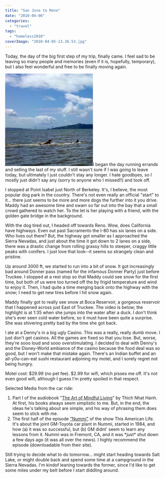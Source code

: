 ```yaml
---
title: "San Jose to Reno"
date: "2010-04-06"
categories: 
  - "travel"
tags: 
  - "homeless2010"
coverImage: "2010-04-05-13.36.53.jpg"
---
```


Today, the day of the big first step of my trip, finally came. I feel sad to be leaving so many people and memories (even if it is, hopefully, temporary), but I also feel wonderful and free to be finally moving again.  
  
[![](images/2010-04-05-13.36.53-285x300.jpg)](http://www.rdchambers.net/wp-content/uploads/2010/04/2010-04-05-13.36.53.jpg)I began the day running errands and selling the last of my stuff. I still wasn't sure if I was going to leave today, but ultimately I just couldn't stay any longer. I hate goodbyes, so I mostly just didn't say any (sorry to anyone who I missed!!) and took off.  
  
I stopped at Point Isabel just North of Berkeley. It's, I believe, the most popular dog park in the country. There's not even really an official "start" to it... there just seems to be more and more dogs the further into it you drive. Maddy had an awesome time and swam so far out into the bay that a small crowd gathered to watch her. To the let is her playing with a friend, with the golden gate bridge in the background.  
  
With the dog tired out, I headed off towards Reno. Wow, does California have highways. Even out past Sacramento the I-80 has six lanes on a side. Who lives out there? But, the highway got smaller as I approached the Sierra Nevadas, and just about the time it got down to 2 lanes on a side, there was a drastic change from rolling grassy hills to steeper, craggy little peaks with conifers. I just love that look--it seems so strangely clean and pristine.  
  
Up around 3000 ft, we started to run into a bit of snow. It got increasingly bad around Donner pass (named for the infamous Donner Party) just before Truckee. I stopped at a rest stop so that Maddy could see snow for the first time, but both of us were too turned off the by frigid temperature and wind to enjoy it. Then, I had quite a time merging back onto the highway with the snow; I need to get new tires before I hit snow again.  
  
Maddy finally got to really see snow at Boca Reservoir, a gorgeous reservoir that I happened across just East of Truckee. The video is below; the highlight is at 1:35 when she jumps into the water after a duck. I don't think she's ever seen cold water before, so it must have been quite a surprise. She was shivering pretty bad by the time she got back.  
  
  
  
  
  
I ate at a Denny's in a big ugly Casino. This was a really, really dumb move. I just don't get casinos. All the games are fixed so that you lose. But, worse, they're sooo loud and sooo overstimulating. I decided to deal with Denny's and the Disney-World ambiance of the casino because the food deal was so good, but I won't make that mistake again. There's an Indian buffet and an all-y0u-can-eat sushi restaurant adjoining my motel, and I sorely regret not being hungry.  
  
Motel cost: $29.99 (no pet fee). $2.99 for wifi, which pisses me off. It's not even good wifi, although I guess I'm pretty spoiled in that respect.  
  
Selected Media from the car ride:  
1) Part I of the audiobook "[The Art of Mindful Living](http://www.amazon.com/Art-Mindful-Living-Compassion-Nonfiction/dp/1615877436/ref=sr_1_1?ie=UTF8&s=books&qid=1270527976&sr=8-1)" by Thich Nhat Hanh. At first, his books always seem simplistic to me. But, in the end, the ideas he's talking about are simple, and his way of phrasing them does seem to stick with me.  
2) The first half of the episode ["Nummi"](http://www.thisamericanlife.org/radio-archives/episode/403/nummi) of the show This American Life. It's about the joint GM-Toyota car plant in Nummi, started in 1984, and how (a) it was so successful, but (b) GM didnt' seem to learn any lessons from it. Nummi was in Fremont, CA, and it was \*just\* shut down a few days ago (it was all over the news). I highly recommend the episode (downloadable from their site).  
  
Still trying to decide what to do tomorrow... might start heading towards Salt Lake, or might double back and spend some time at a campground in the Sierra Nevadas. I'm kindof leaning towards the former, since I'd like to get some miles under my belt before I start diddling around.
